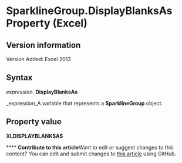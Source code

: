 
# SparklineGroup.DisplayBlanksAs Property (Excel)

## Version information

Version Added: Excel 2013 


## Syntax

 _expression_. **DisplayBlanksAs**

 _expression_A variable that represents a  **SparklineGroup** object.


## Property value

 **XLDISPLAYBLANKSAS**


****   **Contribute to this article**Want to edit or suggest changes to this content? You can edit and submit changes to  [this article](https://github.com/jhershey00/VBA_Excel_Test/OpenXMLCon/articles/58712bd4-3c91-151d-698f-7bff83865bc8.md) using GitHub.


